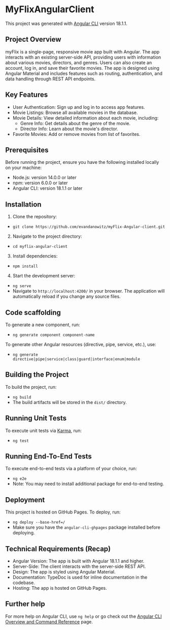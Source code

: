 # MyFlixAngularClient

This project was generated with [Angular CLI](https://github.com/angular/angular-cli) version 18.1.1.

## Project Overview

myFlix is a single-page, responsive movie app built with Angular. The app interacts with an existing server-side API, providing users with information about various movies, directors, and genres. Users can also create an account, log in, and save their favorite movies. The app is designed using Angular Material and includes features such as routing, authentication, and data handling through REST API endpoints.

## Key Features

- User Authentication: Sign up and log in to access app features.
- Movie Listings: Browse all available movies in the database.
- Movie Details: View detailed information about each movie, including:
  - Genre Info: Get details about the genre of the movie.
  - Director Info: Learn about the movie's director.
- Favorite Movies: Add or remove movies from list of favorites.

## Prerequisites

Before running the project, ensure you have the following installed locally on your machine:
- Node.js: version 14.0.0 or later
- npm: version 6.0.0 or later
- Angular CLI: version 18.1.1 or later

## Installation
1. Clone the repository:
- `git clone https://github.com/evandanowitz/myFlix-Angular-client.git`
2. Navigate to the project directory:
- `cd myflix-angular-client`
3. Install dependencies:
- `npm install`
4. Start the development server:
- `ng serve`
- Navigate to `http://localhost:4200/` in your browser. The application will automatically reload if you change any source files.

## Code scaffolding

To generate a new component, run:
- `ng generate component component-name`

To generate other Angular resources (directive, pipe, service, etc.), use:
- `ng generate directive|pipe|service|class|guard|interface|enum|module`

## Building the Project

To build the project, run:
- `ng build`
- The build artifacts will be stored in the `dist/` directory.

## Running Unit Tests

To execute unit tests via [Karma](https://karma-runner.github.io), run:
- `ng test`

## Running End-To-End Tests

To execute end-to-end tests via a platform of your choice, run:
- `ng e2e`
- Note: You may need to install additional package for end-to-end testing.

## Deployment

This project is hosted on GitHub Pages. To deploy, run:
- `ng deploy --base-href=/`
- Make sure you have the `angular-cli-ghpages` package installed before deploying.

## Technical Requirements (Recap)

- Angular Version: The app is built with Angular 18.1.1 and higher.
- Server-Side: The client interacts with the server-side REST API.
- Design: The app is styled using Angular Material.
- Documentation: TypeDoc is used for inline documentation in the codebase.
- Hosting: The app is hosted on GitHub Pages.

## Further help

For more help on Angular CLI, use `ng help` or go check out the [Angular CLI Overview and Command Reference](https://angular.dev/tools/cli) page.
